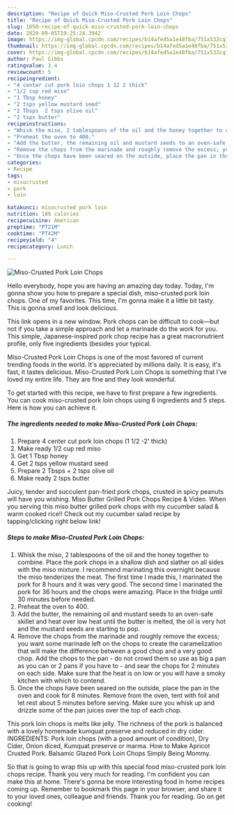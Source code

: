 ```yaml
---
description: "Recipe of Quick Miso-Crusted Pork Loin Chops"
title: "Recipe of Quick Miso-Crusted Pork Loin Chops"
slug: 1650-recipe-of-quick-miso-crusted-pork-loin-chops
date: 2020-09-05T19:25:24.394Z
image: https://img-global.cpcdn.com/recipes/b14afed5a1e48fba/751x532cq70/miso-crusted-pork-loin-chops-recipe-main-photo.jpg
thumbnail: https://img-global.cpcdn.com/recipes/b14afed5a1e48fba/751x532cq70/miso-crusted-pork-loin-chops-recipe-main-photo.jpg
cover: https://img-global.cpcdn.com/recipes/b14afed5a1e48fba/751x532cq70/miso-crusted-pork-loin-chops-recipe-main-photo.jpg
author: Paul Gibbs
ratingvalue: 3.4
reviewcount: 5
recipeingredient:
- "4 center cut pork loin chops 1 12 2 thick"
- "1/2 cup red miso"
- "1 Tbsp honey"
- "2 tsps yellow mustard seed"
- "2 Tbsps  2 tsps olive oil"
- "2 tsps butter"
recipeinstructions:
- "Whisk the miso, 2 tablespoons of the oil and the honey together to combine. Place the pork chops in a shallow dish and slather on all sides with the miso mixture. I recommend marinating this overnight because the miso tenderizes the meat. The first time I made this, I marinated the pork for 8 hours and it was very good. The second time I marinated the pork for 36 hours and the chops were amazing. Place in the fridge until 30 minutes before needed."
- "Preheat the oven to 400."
- "Add the butter, the remaining oil and mustard seeds to an oven-safe skillet and heat over low heat until the butter is melted, the oil is very hot and the mustard seeds are starting to pop."
- "Remove the chops from the marinade and roughly remove the excess; you want some marinade left on the chops to create the caramelization that will make the difference between a good chop and a very good chop. Add the chops to the pan - do not crowd them so use as big a pan as you can or 2 pans if you have to - and sear the chops for 2 minutes on each side. Make sure that the heat is on low or you will have a smoky kitchen with which to contend."
- "Once the chops have been seared on the outside, place the pan in the oven and cook for 8 minutes. Remove from the oven, tent with foil and let rest about 5 minutes before serving. Make sure you whisk up and drizzle some of the pan juices over the top of each chop."
categories:
- Recipe
tags:
- misocrusted
- pork
- loin

katakunci: misocrusted pork loin 
nutrition: 189 calories
recipecuisine: American
preptime: "PT21M"
cooktime: "PT42M"
recipeyield: "4"
recipecategory: Lunch

---
```



![Miso-Crusted Pork Loin Chops](https://img-global.cpcdn.com/recipes/b14afed5a1e48fba/751x532cq70/miso-crusted-pork-loin-chops-recipe-main-photo.jpg)

Hello everybody, hope you are having an amazing day today. Today, I'm gonna show you how to prepare a special dish, miso-crusted pork loin chops. One of my favorites. This time, I'm gonna make it a little bit tasty. This is gonna smell and look delicious.

This link opens in a new window. Pork chops can be difficult to cook—but not if you take a simple approach and let a marinade do the work for you. This simple, Japanese-inspired pork chop recipe has a great macronutrient profile, only five ingredients (besides your typical.

Miso-Crusted Pork Loin Chops is one of the most favored of current trending foods in the world. It's appreciated by millions daily. It is easy, it's fast, it tastes delicious. Miso-Crusted Pork Loin Chops is something that I've loved my entire life. They are fine and they look wonderful.


To get started with this recipe, we have to first prepare a few ingredients. You can cook miso-crusted pork loin chops using 6 ingredients and 5 steps. Here is how you can achieve it.

<!--inarticleads1-->

##### The ingredients needed to make Miso-Crusted Pork Loin Chops:

1. Prepare 4 center cut pork loin chops (1 1/2 -2&#39; thick)
1. Make ready 1/2 cup red miso
1. Get 1 Tbsp honey
1. Get 2 tsps yellow mustard seed
1. Prepare 2 Tbsps + 2 tsps olive oil
1. Make ready 2 tsps butter


Juicy, tender and succulent pan-fried pork chops, crusted in spicy peanuts will have you wishing. Miso Butter Grilled Pork Chops Recipe &amp; Video. When you serving this miso butter grilled pork chops with my cucumber salad &amp; warm cooked rice!! Check out my cucumber salad recipe by tapping/clicking right below link! 

<!--inarticleads2-->

##### Steps to make Miso-Crusted Pork Loin Chops:

1. Whisk the miso, 2 tablespoons of the oil and the honey together to combine. Place the pork chops in a shallow dish and slather on all sides with the miso mixture. I recommend marinating this overnight because the miso tenderizes the meat. The first time I made this, I marinated the pork for 8 hours and it was very good. The second time I marinated the pork for 36 hours and the chops were amazing. Place in the fridge until 30 minutes before needed.
1. Preheat the oven to 400.
1. Add the butter, the remaining oil and mustard seeds to an oven-safe skillet and heat over low heat until the butter is melted, the oil is very hot and the mustard seeds are starting to pop.
1. Remove the chops from the marinade and roughly remove the excess; you want some marinade left on the chops to create the caramelization that will make the difference between a good chop and a very good chop. Add the chops to the pan - do not crowd them so use as big a pan as you can or 2 pans if you have to - and sear the chops for 2 minutes on each side. Make sure that the heat is on low or you will have a smoky kitchen with which to contend.
1. Once the chops have been seared on the outside, place the pan in the oven and cook for 8 minutes. Remove from the oven, tent with foil and let rest about 5 minutes before serving. Make sure you whisk up and drizzle some of the pan juices over the top of each chop.


This pork loin chops is melts like jelly. The richness of the pork is balanced with a lovely homemade kumquat preserve and reduced in dry cider. INGREDIENTS: Pork loin chops (with a good amount of condition), Dry Cider, Onion diced, Kumquat preserve or marma. How to Make Apricot Crusted Pork. Balsamic Glazed Pork Loin Chops Simply Being Mommy. 

So that is going to wrap this up with this special food miso-crusted pork loin chops recipe. Thank you very much for reading. I'm confident you can make this at home. There's gonna be more interesting food in home recipes coming up. Remember to bookmark this page in your browser, and share it to your loved ones, colleague and friends. Thank you for reading. Go on get cooking!
